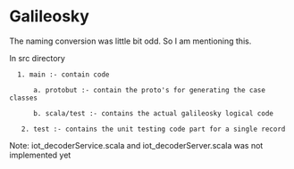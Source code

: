 # Galileosky

The naming conversion was little bit odd. So I am mentioning this.

In src directory

      1. main :- contain code

          a. protobut :- contain the proto's for generating the case classes
          
          b. scala/test :- contains the actual galileosky logical code
          
       2. test :- contains the unit testing code part for a single record
       
       
       
Note: iot_decoderService.scala and iot_decoderServer.scala was not implemented yet
 
